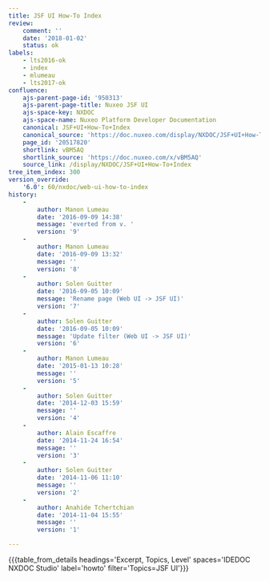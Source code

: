 ```yaml
---
title: JSF UI How-To Index
review:
    comment: ''
    date: '2018-01-02'
    status: ok
labels:
    - lts2016-ok
    - index
    - mlumeau
    - lts2017-ok
confluence:
    ajs-parent-page-id: '950313'
    ajs-parent-page-title: Nuxeo JSF UI
    ajs-space-key: NXDOC
    ajs-space-name: Nuxeo Platform Developer Documentation
    canonical: JSF+UI+How-To+Index
    canonical_source: 'https://doc.nuxeo.com/display/NXDOC/JSF+UI+How-To+Index'
    page_id: '20517820'
    shortlink: vBM5AQ
    shortlink_source: 'https://doc.nuxeo.com/x/vBM5AQ'
    source_link: /display/NXDOC/JSF+UI+How-To+Index
tree_item_index: 300
version_override:
    '6.0': 60/nxdoc/web-ui-how-to-index
history:
    -
        author: Manon Lumeau
        date: '2016-09-09 14:38'
        message: 'everted from v. '
        version: '9'
    -
        author: Manon Lumeau
        date: '2016-09-09 13:32'
        message: ''
        version: '8'
    -
        author: Solen Guitter
        date: '2016-09-05 10:09'
        message: 'Rename page (Web UI -> JSF UI)'
        version: '7'
    -
        author: Solen Guitter
        date: '2016-09-05 10:09'
        message: 'Update filter (Web UI -> JSF UI)'
        version: '6'
    -
        author: Manon Lumeau
        date: '2015-01-13 10:28'
        message: ''
        version: '5'
    -
        author: Solen Guitter
        date: '2014-12-03 15:59'
        message: ''
        version: '4'
    -
        author: Alain Escaffre
        date: '2014-11-24 16:54'
        message: ''
        version: '3'
    -
        author: Solen Guitter
        date: '2014-11-06 11:10'
        message: ''
        version: '2'
    -
        author: Anahide Tchertchian
        date: '2014-11-04 15:55'
        message: ''
        version: '1'

---
```

{{{table_from_details headings='Excerpt, Topics, Level' spaces='IDEDOC NXDOC Studio' label='howto' filter='Topics=JSF UI'}}}

